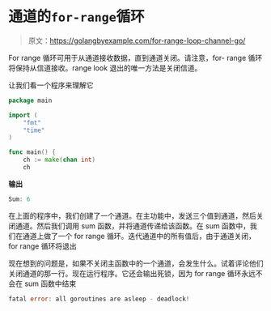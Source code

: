 # 通道的`for-range`循环

> 原文：<https://golangbyexample.com/for-range-loop-channel-go/>

For range 循环可用于从通道接收数据，直到通道关闭。请注意，for- range 循环将保持从信道接收。range look 退出的唯一方法是关闭信道。

让我们看一个程序来理解它

```go
package main

import (
	"fmt"
	"time"
)

func main() {
	ch := make(chan int)
	ch 
```

**输出**

```go
Sum: 6
```

在上面的程序中，我们创建了一个通道。在主功能中，发送三个值到通道，然后关闭通道。然后我们调用 sum 函数，并将通道传递给该函数。在 sum 函数中，我们在通道上做了一个 for range 循环。迭代通道中的所有值后，由于通道关闭，for range 循环将退出

现在想到的问题是，如果不关闭主函数中的一个通道，会发生什么。试着评论他们关闭通道的那一行。现在运行程序。它还会输出死锁，因为 for range 循环永远不会在 sum 函数中结束

```go
fatal error: all goroutines are asleep - deadlock!
```